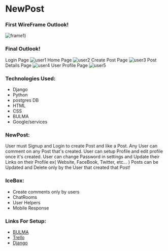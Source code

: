 # NewPost
### First WireFrame Outlook!
![frame1](https://i.imgur.com/Mi3lxAl.png))
### Final Outlook!
Login Page
![user1](https://i.imgur.com/HbUK5Lc.png)
Home Page
![user2](https://i.imgur.com/AWB6k0S.png)
Create Post Page
![user3](https://i.imgur.com/ntpnF25.png)
Post Details Page
![user4](https://i.imgur.com/VmJFAI5.png)
User Profile Page
![user5](https://i.imgur.com/FGMKuo4.png)
### Technologies Used:
* Django
* Python
* postgres DB
* HTML
* CSS
* BULMA
* Google/services
### NewPost:
User must Signup and Login to create Post and like a Post. Any User can comment on any Post that's created. User can setup Profile and edit profile once it's created. User can change Password in settings and Update their Links on their Profile ex( Website, FaceBook, Twitter, etc... ) Posts can be Updated and Delete only by the User that created that Post!
### IceBox:
* Create comments only by users
* ChatRooms
* User Helpers
* Mobile Response
### Links For Setup:
* [BULMA](https://bulma.io/)
* [Trello](https://trello.com/b/hrH9YQC1/passnote)
* [Django](https://docs.djangoproject.com/en/3.1/)


